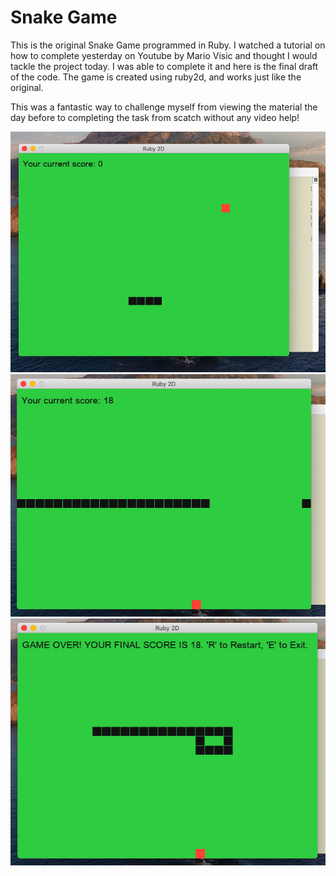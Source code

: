 # Snake Game

This is the original Snake Game programmed in Ruby. I watched a tutorial on how to complete yesterday on Youtube by Mario Visic and thought I would tackle the project today. I was able to complete it and here is the final draft of the code. The game is created using ruby2d, and works just like the original. 

This was a fantastic way to challenge myself from viewing the material the day before to completing the task from scatch without any video help!

![Start of the Game](start.png)
![Middle of the Game](middle.png)
![End of the Game](end.png)